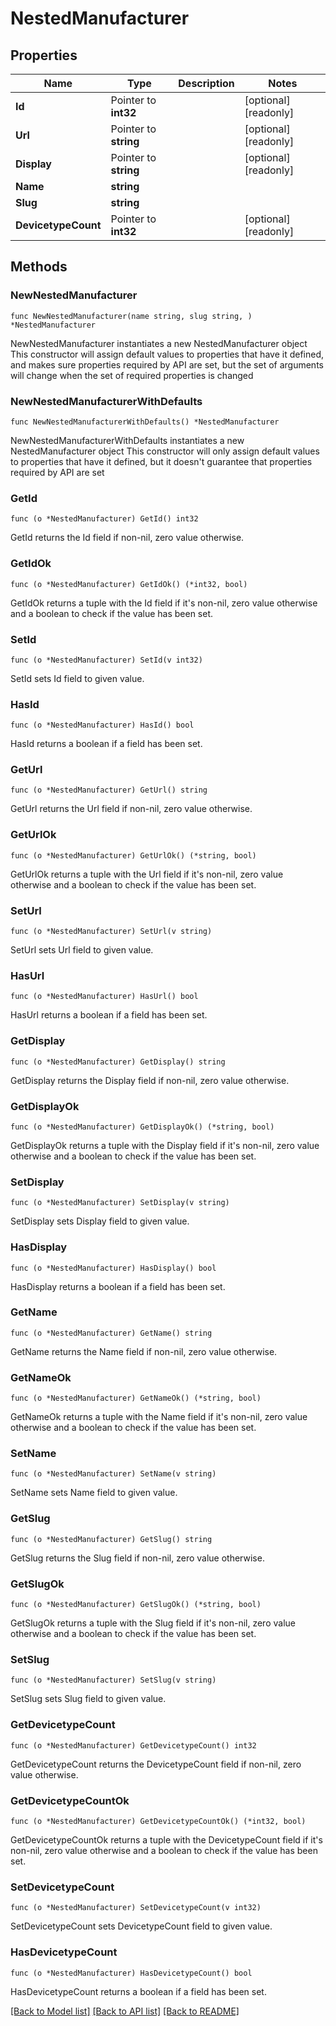 # NestedManufacturer

## Properties

Name | Type | Description | Notes
------------ | ------------- | ------------- | -------------
**Id** | Pointer to **int32** |  | [optional] [readonly] 
**Url** | Pointer to **string** |  | [optional] [readonly] 
**Display** | Pointer to **string** |  | [optional] [readonly] 
**Name** | **string** |  | 
**Slug** | **string** |  | 
**DevicetypeCount** | Pointer to **int32** |  | [optional] [readonly] 

## Methods

### NewNestedManufacturer

`func NewNestedManufacturer(name string, slug string, ) *NestedManufacturer`

NewNestedManufacturer instantiates a new NestedManufacturer object
This constructor will assign default values to properties that have it defined,
and makes sure properties required by API are set, but the set of arguments
will change when the set of required properties is changed

### NewNestedManufacturerWithDefaults

`func NewNestedManufacturerWithDefaults() *NestedManufacturer`

NewNestedManufacturerWithDefaults instantiates a new NestedManufacturer object
This constructor will only assign default values to properties that have it defined,
but it doesn't guarantee that properties required by API are set

### GetId

`func (o *NestedManufacturer) GetId() int32`

GetId returns the Id field if non-nil, zero value otherwise.

### GetIdOk

`func (o *NestedManufacturer) GetIdOk() (*int32, bool)`

GetIdOk returns a tuple with the Id field if it's non-nil, zero value otherwise
and a boolean to check if the value has been set.

### SetId

`func (o *NestedManufacturer) SetId(v int32)`

SetId sets Id field to given value.

### HasId

`func (o *NestedManufacturer) HasId() bool`

HasId returns a boolean if a field has been set.

### GetUrl

`func (o *NestedManufacturer) GetUrl() string`

GetUrl returns the Url field if non-nil, zero value otherwise.

### GetUrlOk

`func (o *NestedManufacturer) GetUrlOk() (*string, bool)`

GetUrlOk returns a tuple with the Url field if it's non-nil, zero value otherwise
and a boolean to check if the value has been set.

### SetUrl

`func (o *NestedManufacturer) SetUrl(v string)`

SetUrl sets Url field to given value.

### HasUrl

`func (o *NestedManufacturer) HasUrl() bool`

HasUrl returns a boolean if a field has been set.

### GetDisplay

`func (o *NestedManufacturer) GetDisplay() string`

GetDisplay returns the Display field if non-nil, zero value otherwise.

### GetDisplayOk

`func (o *NestedManufacturer) GetDisplayOk() (*string, bool)`

GetDisplayOk returns a tuple with the Display field if it's non-nil, zero value otherwise
and a boolean to check if the value has been set.

### SetDisplay

`func (o *NestedManufacturer) SetDisplay(v string)`

SetDisplay sets Display field to given value.

### HasDisplay

`func (o *NestedManufacturer) HasDisplay() bool`

HasDisplay returns a boolean if a field has been set.

### GetName

`func (o *NestedManufacturer) GetName() string`

GetName returns the Name field if non-nil, zero value otherwise.

### GetNameOk

`func (o *NestedManufacturer) GetNameOk() (*string, bool)`

GetNameOk returns a tuple with the Name field if it's non-nil, zero value otherwise
and a boolean to check if the value has been set.

### SetName

`func (o *NestedManufacturer) SetName(v string)`

SetName sets Name field to given value.


### GetSlug

`func (o *NestedManufacturer) GetSlug() string`

GetSlug returns the Slug field if non-nil, zero value otherwise.

### GetSlugOk

`func (o *NestedManufacturer) GetSlugOk() (*string, bool)`

GetSlugOk returns a tuple with the Slug field if it's non-nil, zero value otherwise
and a boolean to check if the value has been set.

### SetSlug

`func (o *NestedManufacturer) SetSlug(v string)`

SetSlug sets Slug field to given value.


### GetDevicetypeCount

`func (o *NestedManufacturer) GetDevicetypeCount() int32`

GetDevicetypeCount returns the DevicetypeCount field if non-nil, zero value otherwise.

### GetDevicetypeCountOk

`func (o *NestedManufacturer) GetDevicetypeCountOk() (*int32, bool)`

GetDevicetypeCountOk returns a tuple with the DevicetypeCount field if it's non-nil, zero value otherwise
and a boolean to check if the value has been set.

### SetDevicetypeCount

`func (o *NestedManufacturer) SetDevicetypeCount(v int32)`

SetDevicetypeCount sets DevicetypeCount field to given value.

### HasDevicetypeCount

`func (o *NestedManufacturer) HasDevicetypeCount() bool`

HasDevicetypeCount returns a boolean if a field has been set.


[[Back to Model list]](../README.md#documentation-for-models) [[Back to API list]](../README.md#documentation-for-api-endpoints) [[Back to README]](../README.md)


